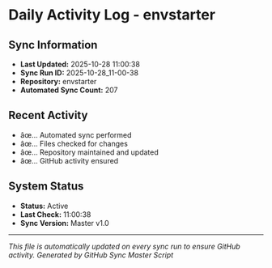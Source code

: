 ﻿# Daily Activity Log - envstarter

## Sync Information
- **Last Updated:** 2025-10-28 11:00:38
- **Sync Run ID:** 2025-10-28_11-00-38
- **Repository:** envstarter
- **Automated Sync Count:** 207

## Recent Activity
- âœ… Automated sync performed
- âœ… Files checked for changes
- âœ… Repository maintained and updated
- âœ… GitHub activity ensured

## System Status
- **Status:** Active
- **Last Check:** 11:00:38
- **Sync Version:** Master v1.0

---
*This file is automatically updated on every sync run to ensure GitHub activity.*
*Generated by GitHub Sync Master Script*
